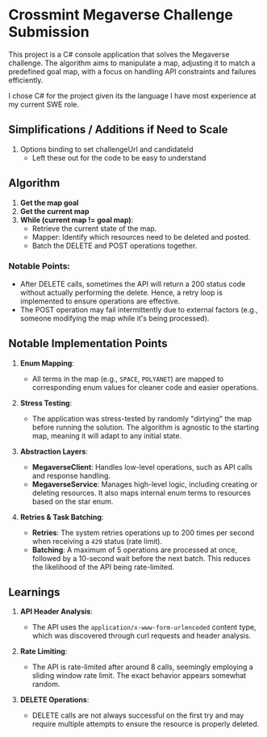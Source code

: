 # Crossmint Megaverse Challenge Submission

This project is a C# console application that solves the Megaverse challenge. The algorithm aims to manipulate a map, adjusting it to match a predefined goal map, with a focus on handling API constraints and failures efficiently.

I chose C# for the project given its the language I have most experience at my current SWE role.

## Simplifications / Additions if Need to Scale

1. Options binding to set challengeUrl and candidateId
    - Left these out for the code to be easy to understand 

## Algorithm

1. **Get the map goal**
2. **Get the current map**
3. **While (current map != goal map)**:
   - Retrieve the current state of the map.
   - Mapper: Identify which resources need to be deleted and posted.
   - Batch the DELETE and POST operations together.

### Notable Points:
- After DELETE calls, sometimes the API will return a 200 status code without actually performing the delete. Hence, a retry loop is implemented to ensure operations are effective.
- The POST operation may fail intermittently due to external factors (e.g., someone modifying the map while it's being processed).

## Notable Implementation Points

1. **Enum Mapping**:
   - All terms in the map (e.g., `SPACE`, `POLYANET`) are mapped to corresponding enum values for cleaner code and easier operations.

2. **Stress Testing**:
   - The application was stress-tested by randomly "dirtying" the map before running the solution. The algorithm is agnostic to the starting map, meaning it will adapt to any initial state.

3. **Abstraction Layers**:
   - **MegaverseClient**: Handles low-level operations, such as API calls and response handling.
   - **MegaverseService**: Manages high-level logic, including creating or deleting resources. It also maps internal enum terms to resources based on the star enum.

4. **Retries & Task Batching**:
   - **Retries**: The system retries operations up to 200 times per second when receiving a `429` status (rate limit).
   - **Batching**: A maximum of 5 operations are processed at once, followed by a 10-second wait before the next batch. This reduces the likelihood of the API being rate-limited.

## Learnings

1. **API Header Analysis**:
   - The API uses the `application/x-www-form-urlencoded` content type, which was discovered through curl requests and header analysis.

2. **Rate Limiting**:
   - The API is rate-limited after around 8 calls, seemingly employing a sliding window rate limit. The exact behavior appears somewhat random.

3. **DELETE Operations**:
   - DELETE calls are not always successful on the first try and may require multiple attempts to ensure the resource is properly deleted.

